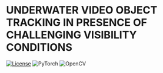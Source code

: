 # UNDERWATER VIDEO OBJECT TRACKING IN PRESENCE OF CHALLENGING VISIBILITY CONDITIONS
[![License](https://img.shields.io/badge/License-Apache_2.0-blue.svg)](https://opensource.org/licenses/Apache-2.0)
![PyTorch](https://img.shields.io/badge/PyTorch-%23EE4C2C.svg?style=for-the-badge&logo=PyTorch&logoColor=white)
![OpenCV](https://img.shields.io/badge/opencv-%23white.svg?style=for-the-badge&logo=opencv&logoColor=white)
